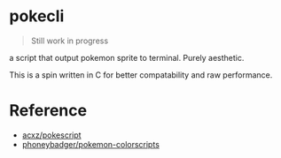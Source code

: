 # pokecli
> Still work in progress

a script that output pokemon sprite to terminal. Purely aesthetic.

This is a spin written in C for better compatability and raw performance.

# Reference
- [acxz/pokescript](https://github.com/acxz/pokescript)
- [phoneybadger/pokemon-colorscripts](https://gitlab.com/phoneybadger/pokemon-colorscripts)
